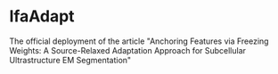 # IfaAdapt
The official deployment of the article "Anchoring Features via Freezing Weights: A Source-Relaxed Adaptation Approach for Subcellular Ultrastructure EM Segmentation"
